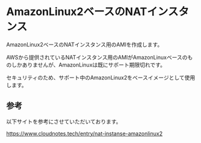 # AmazonLinux2ベースのNATインスタンス

AmazonLinux2ベースのNATインスタンス用のAMIを作成します。

AWSから提供されているNATインスタンス用のAMIがAmazonLinuxベースのものしかありませんが、AmazonLinuxは既にサポート期限切れです。

セキュリティのため、サポート中のAmazonLinux2をベースイメージとして使用します。

## 参考

以下サイトを参考にさせていただいております。

https://www.cloudnotes.tech/entry/nat-instanse-amazonlinux2
